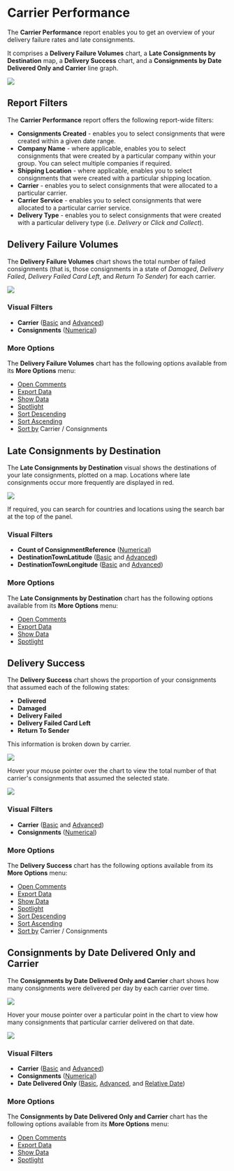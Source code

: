 # Carrier Performance

The **Carrier Performance** report enables you to get an overview of your delivery failure rates and late consignments. 

It comprises a **Delivery Failure Volumes**  chart, a **Late Consignments by Destination** map, a **Delivery Success** chart, and a **Consignments by Date Delivered Only and Carrier** line graph.

<a href="../images/reports/performance.png" target="_blank">
    <img src="../images/reports/performance.png"/>
</a>

## Report Filters

The **Carrier Performance** report offers the following report-wide filters:

* **Consignments Created** - enables you to select consignments that were created within a given date range.
* **Company Name** - where applicable, enables you to select consignments that were created by a particular company within your group. You can select multiple companies if required.
* **Shipping Location** - where applicable, enables you to select consignments that were created with a particular shipping location.
* **Carrier** - enables you to select consignments that were allocated to a particular carrier.
* **Carrier Service** - enables you to select consignments that were allocated to a particular carrier service.
* **Delivery Type** - enables you to select consignments that were created with a particular delivery type (i.e. *Delivery* or *Click and Collect*).

## Delivery Failure Volumes

The **Delivery Failure Volumes** chart shows the total number of failed consignments (that is, those consignments in a state of *Damaged*, *Delivery Failed*, *Delivery Failed Card Left*, and *Return To Sender*) for each carrier.

<a href="../images/reports/performance-failure.png" target="_blank">
    <img src="../images/reports/performance-failure.png"/>
</a>

### Visual Filters

* **Carrier** ([Basic](/reports/reports.html#using-basic-filters) and [Advanced](/reports/reports.html#using-advanced-filters))
* **Consignments** ([Numerical](/reports/reports.html#using-numerical-filters))

### More Options

The **Delivery Failure Volumes** chart has the following options available from its **More Options** menu:

* [Open Comments](/reports/reports.html#open-comments)
* [Export Data](/reports/reports.html#export-data)
* [Show Data](/reports/reports.html#show-data)
* [Spotlight](/reports/reports.html#spotlight)
* [Sort Descending](/reports/reports.html#sort-descending--ascending--sort-by)
* [Sort Ascending](/reports/reports.html#sort-descending--ascending--sort-by)
* [Sort by](/reports/reports.html#sort-descending--ascending--sort-by) Carrier / Consignments

## Late Consignments by Destination

The **Late Consignments by Destination** visual shows the destinations of your late consignments, plotted on a map. Locations where late consignments occur more frequently are displayed in red.

<a href="../images/reports/performance-late-destination.png" target="_blank">
    <img src="../images/reports/performance-late-destination.png"/>
</a>

If required, you can search for countries and locations using the search bar at the top of the panel.

### Visual Filters

* **Count of ConsignmentReference** ([Numerical](/reports/reports.html#using-numerical-filters))
* **DestinationTownLatitude** ([Basic](/reports/reports.html#using-basic-filters) and [Advanced](/reports/reports.html#using-advanced-filters))
* **DestinationTownLongitude** ([Basic](/reports/reports.html#using-basic-filters) and [Advanced](/reports/reports.html#using-advanced-filters))

### More Options

The **Late Consignments by Destination** chart has the following options available from its **More Options** menu:

* [Open Comments](/reports/reports.html#open-comments)
* [Export Data](/reports/reports.html#export-data)
* [Show Data](/reports/reports.html#show-data)
* [Spotlight](/reports/reports.html#spotlight)

## Delivery Success
 
The **Delivery Success** chart shows the proportion of your consignments that assumed each of the following states: 

* **Delivered**
* **Damaged**
* **Delivery Failed**
* **Delivery Failed Card Left**
* **Return To Sender** 

This information is broken down by carrier.

<a href="../images/reports/performance-success.png" target="_blank">
    <img src="../images/reports/performance-success.png"/>
</a>

Hover your mouse pointer over the chart to view the total number of that carrier's consignments that assumed the selected state.

<a href="../images/reports/performance-success-highlight.png" target="_blank">
    <img src="../images/reports/performance-success-highlight.png"/>
</a>

### Visual Filters

* **Carrier** ([Basic](/reports/reports.html#using-basic-filters) and [Advanced](/reports/reports.html#using-advanced-filters))
* **Consignments** ([Numerical](/reports/reports.html#using-numerical-filters))

### More Options

The **Delivery Success** chart has the following options available from its **More Options** menu:

* [Open Comments](/reports/reports.html#open-comments)
* [Export Data](/reports/reports.html#export-data)
* [Show Data](/reports/reports.html#show-data)
* [Spotlight](/reports/reports.html#spotlight)
* [Sort Descending](/reports/reports.html#sort-descending--ascending--sort-by)
* [Sort Ascending](/reports/reports.html#sort-descending--ascending--sort-by)
* [Sort by](/reports/reports.html#sort-descending--ascending--sort-by) Carrier / Consignments

## Consignments by Date Delivered Only and Carrier

The **Consignments by Date Delivered Only and Carrier** chart shows how many consignments were delivered per day by each carrier over time.

<a href="../images/reports/performance-date-delivered.png" target="_blank">
    <img src="../images/reports/performance-date-delivered.png"/>
</a>

Hover your mouse pointer over a particular point in the chart to view how many consignments that particular carrier delivered on that date.

<a href="../images/reports/performance-date-delivered-highlight.png" target="_blank">
    <img src="../images/reports/performance-date-delivered-highlight.png"/>
</a>

### Visual Filters

* **Carrier** ([Basic](/reports/reports.html#using-basic-filters) and [Advanced](/reports/reports.html#using-advanced-filters))
* **Consignments** ([Numerical](/reports/reports.html#using-numerical-filters))
* **Date Delivered Only** ([Basic](/reports/reports.html#using-basic-filters), [Advanced](/reports/reports.html#using-advanced-filters), and [Relative Date](/reports/reports.html#using-relative-date-filters))

### More Options

The **Consignments by Date Delivered Only and Carrier** chart has the following options available from its **More Options** menu:

* [Open Comments](/reports/reports.html#open-comments)
* [Export Data](/reports/reports.html#export-data)
* [Show Data](/reports/reports.html#show-data)
* [Spotlight](/reports/reports.html#spotlight)